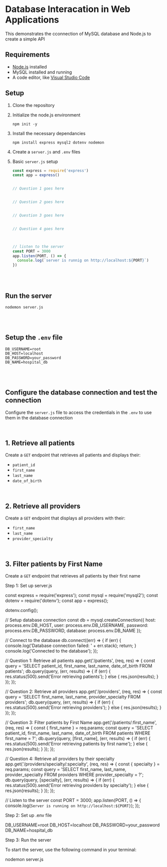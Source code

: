 # Database Interacation in Web Applications

This demonstrates the cconnection of MySQL database and Node.js to create a simple API

## Requirements
- [Node.js](https://nodejs.org/) installed
-  MySQL installed and running
-  A code editor, like [Visual Studio Code](https://code.visualstudio.com/download)

## Setup
1. Clone the repository
2. Initialize the node.js environment
   ```
   npm init -y
   ```
3. Install the necessary dependancies
   ```
   npm install express mysql2 dotenv nodemon
   ```
4. Create a ``` server.js ``` and ```.env``` files
5. Basic ```server.js``` setup
   <br>
   
   ```js
   const express = require('express')
   const app = express()

   
   // Question 1 goes here


   // Question 2 goes here


   // Question 3 goes here


   // Question 4 goes here

   

   // listen to the server
   const PORT = 3000
   app.listen(PORT, () => {
     console.log(`server is runnig on http://localhost:${PORT}`)
   })
   ```
<br><br>

## Run the server
   ```
   nodemon server.js
   ```
<br><br>

## Setup the ```.env``` file
```.env
DB_USERNAME=root
DB_HOST=localhost
DB_PASSWORD=your_password
DB_NAME=hospital_db
```

<br><br>

## Configure the database connection and test the connection
Configure the ```server.js``` file to access the credentials in the ```.env``` to use them in the database connection

<br>

## 1. Retrieve all patients
Create a ```GET``` endpoint that retrieves all patients and displays their:
- ```patient_id```
- ```first_name```
- ```last_name```
- ```date_of_birth```

<br>

## 2. Retrieve all providers
Create a ```GET``` endpoint that displays all providers with their:
- ```first_name```
- ```last_name```
- ```provider_specialty```

<br>

## 3. Filter patients by First Name
Create a ```GET``` endpoint that retrieves all patients by their first name

Step 1: Set up server.js

const express = require('express');
const mysql = require('mysql2');
const dotenv = require('dotenv');
const app = express();

dotenv.config();

// Setup database connection
const db = mysql.createConnection({
  host: process.env.DB_HOST,
  user: process.env.DB_USERNAME,
  password: process.env.DB_PASSWORD,
  database: process.env.DB_NAME
});

// Connect to the database
db.connect((err) => {
  if (err) {
    console.log('Database connection failed: ' + err.stack);
    return;
  }
  console.log('Connected to the database');
});

// Question 1: Retrieve all patients
app.get('/patients', (req, res) => {
  const query = 'SELECT patient_id, first_name, last_name, date_of_birth FROM patients';
  db.query(query, (err, results) => {
    if (err) {
      res.status(500).send('Error retrieving patients');
    } else {
      res.json(results);
    }
  });
});

// Question 2: Retrieve all providers
app.get('/providers', (req, res) => {
  const query = 'SELECT first_name, last_name, provider_specialty FROM providers';
  db.query(query, (err, results) => {
    if (err) {
      res.status(500).send('Error retrieving providers');
    } else {
      res.json(results);
    }
  });
});

// Question 3: Filter patients by First Name
app.get('/patients/:first_name', (req, res) => {
  const { first_name } = req.params;
  const query = 'SELECT patient_id, first_name, last_name, date_of_birth FROM patients WHERE first_name = ?';
  db.query(query, [first_name], (err, results) => {
    if (err) {
      res.status(500).send('Error retrieving patients by first name');
    } else {
      res.json(results);
    }
  });
});

// Question 4: Retrieve all providers by their specialty
app.get('/providers/specialty/:specialty', (req, res) => {
  const { specialty } = req.params;
  const query = 'SELECT first_name, last_name, provider_specialty FROM providers WHERE provider_specialty = ?';
  db.query(query, [specialty], (err, results) => {
    if (err) {
      res.status(500).send('Error retrieving providers by specialty');
    } else {
      res.json(results);
    }
  });
});

// Listen to the server
const PORT = 3000;
app.listen(PORT, () => {
  console.log(`Server is running on http://localhost:${PORT}`);
});

Step 2: Set up .env file

DB_USERNAME=root
DB_HOST=localhost
DB_PASSWORD=your_password
DB_NAME=hospital_db

Step 3: Run the server

To start the server, use the following command in your terminal:

nodemon server.js

